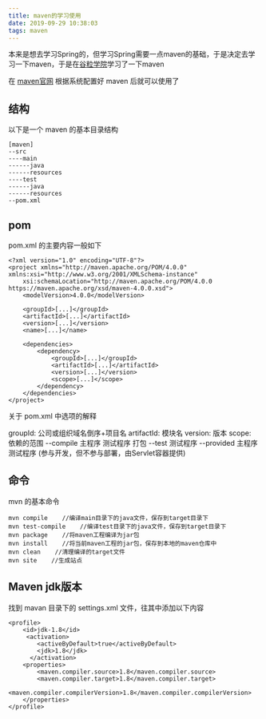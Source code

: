 ```yaml
---
title: maven的学习使用
date: 2019-09-29 10:38:03
tags: maven
---
```

本来是想去学习Spring的，但学习Spring需要一点maven的基础，于是决定去学习一下maven，于是在[谷粒学院](http://www.gulixueyuan.com/my/course/42)学习了一下maven

在 [maven官网](https://maven.apache.org/) 根据系统配置好 maven 后就可以使用了

## 结构

以下是一个 maven 的基本目录结构

```
[maven]
--src
----main
------java
------resources
----test
------java
------resources
--pom.xml
```

## pom

pom.xml 的主要内容一般如下

```
<?xml version="1.0" encoding="UTF-8"?>
<project xmlns="http://maven.apache.org/POM/4.0.0" xmlns:xsi="http://www.w3.org/2001/XMLSchema-instance"
	xsi:schemaLocation="http://maven.apache.org/POM/4.0.0 https://maven.apache.org/xsd/maven-4.0.0.xsd">
	<modelVersion>4.0.0</modelVersion>

	<groupId>[...]</groupId>
	<artifactId>[...]</artifactId>
	<version>[...]</version>
	<name>[...]</name>

	<dependencies>
		<dependency>
			<groupId>[...]</groupId>
			<artifactId>[...]</artifactId>
			<version>[...]</version>
			<scope>[...]</scope>
		</dependency>
	</dependencies>
</project>
```

关于 pom.xml 中选项的解释

groupId: 公司或组织域名倒序+项目名
artifactId: 模块名
version: 版本
scope: 依赖的范围
--compile 主程序 测试程序 打包
--test 测试程序
--provided 主程序 测试程序 (参与开发，但不参与部署，由Servlet容器提供)

## 命令

mvn 的基本命令

```
mvn compile    //编译main目录下的java文件，保存到target目录下
mvn test-compile    //编译test目录下的java文件，保存到target目录下
mvn package    //将maven工程编译为jar包
mvn install    //将当前maven工程的jar包，保存到本地的maven仓库中
mvn clean    //清理编译的target文件
mvn site    //生成站点
```

## Maven jdk版本

找到 mavan 目录下的 settings.xml 文件，往其中添加以下内容

```
<profile>    
    <id>jdk-1.8</id>    
     <activation>    
        <activeByDefault>true</activeByDefault>    
        <jdk>1.8</jdk>    
      </activation>    
    <properties>    
        <maven.compiler.source>1.8</maven.compiler.source>    
        <maven.compiler.target>1.8</maven.compiler.target>
        <maven.compiler.compilerVersion>1.8</maven.compiler.compilerVersion> 
    </properties>    
</profile>
```

